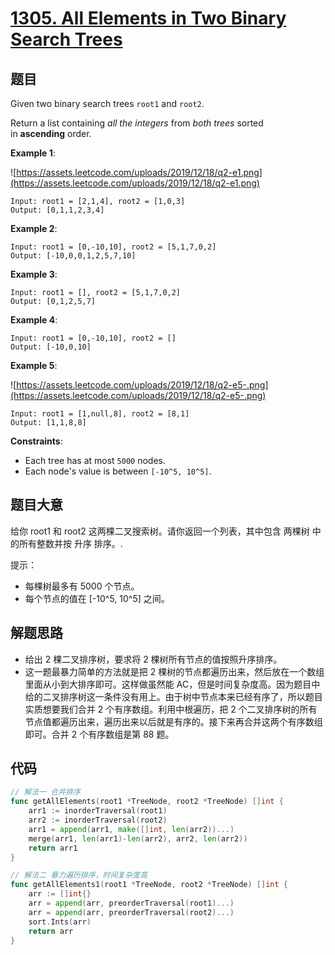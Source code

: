 # [1305. All Elements in Two Binary Search Trees](https://leetcode.com/problems/all-elements-in-two-binary-search-trees/)



## 题目

Given two binary search trees `root1` and `root2`.

Return a list containing *all the integers* from *both trees* sorted in **ascending** order.

**Example 1**:

![https://assets.leetcode.com/uploads/2019/12/18/q2-e1.png](https://assets.leetcode.com/uploads/2019/12/18/q2-e1.png)

```
Input: root1 = [2,1,4], root2 = [1,0,3]
Output: [0,1,1,2,3,4]
```

**Example 2**:

```
Input: root1 = [0,-10,10], root2 = [5,1,7,0,2]
Output: [-10,0,0,1,2,5,7,10]
```

**Example 3**:

```
Input: root1 = [], root2 = [5,1,7,0,2]
Output: [0,1,2,5,7]
```

**Example 4**:

```
Input: root1 = [0,-10,10], root2 = []
Output: [-10,0,10]
```

**Example 5**:

![https://assets.leetcode.com/uploads/2019/12/18/q2-e5-.png](https://assets.leetcode.com/uploads/2019/12/18/q2-e5-.png)

```
Input: root1 = [1,null,8], root2 = [8,1]
Output: [1,1,8,8]
```

**Constraints**:

- Each tree has at most `5000` nodes.
- Each node's value is between `[-10^5, 10^5]`.

## 题目大意

给你 root1 和 root2 这两棵二叉搜索树。请你返回一个列表，其中包含 两棵树 中的所有整数并按 升序 排序。.

提示：

- 每棵树最多有 5000 个节点。
- 每个节点的值在 [-10^5, 10^5] 之间。


## 解题思路

- 给出 2 棵二叉排序树，要求将 2 棵树所有节点的值按照升序排序。
- 这一题最暴力简单的方法就是把 2 棵树的节点都遍历出来，然后放在一个数组里面从小到大排序即可。这样做虽然能 AC，但是时间复杂度高。因为题目中给的二叉排序树这一条件没有用上。由于树中节点本来已经有序了，所以题目实质想要我们合并 2 个有序数组。利用中根遍历，把 2 个二叉排序树的所有节点值都遍历出来，遍历出来以后就是有序的。接下来再合并这两个有序数组即可。合并 2 个有序数组是第 88 题。

## 代码

```go
// 解法一 合并排序
func getAllElements(root1 *TreeNode, root2 *TreeNode) []int {
    arr1 := inorderTraversal(root1)
    arr2 := inorderTraversal(root2)
    arr1 = append(arr1, make([]int, len(arr2))...)
    merge(arr1, len(arr1)-len(arr2), arr2, len(arr2))
    return arr1
}

// 解法二 暴力遍历排序，时间复杂度高
func getAllElements1(root1 *TreeNode, root2 *TreeNode) []int {
    arr := []int{}
    arr = append(arr, preorderTraversal(root1)...)
    arr = append(arr, preorderTraversal(root2)...)
    sort.Ints(arr)
    return arr
}
```